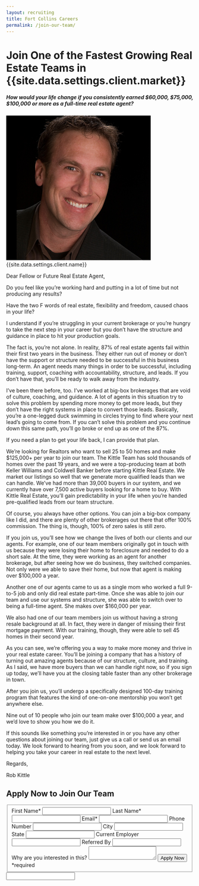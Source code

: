 ```yaml
---
layout: recruiting
title: Fort Collins Careers
permalink: /join-our-team/
---
```


<div class="recruiting-page">
<h1 class="join-us">Join One of the Fastest Growing Real Estate Teams in {{site.data.settings.client.market}}</h1>
<h5 class="join-us-subtitle">How would your life change if you consistently earned $60,000, $75,000, $100,000 or more as a full-time real estate agent?</h5>
<div class="recruiting-photo">
<span class="client-image-container">
<img src="/img/headshot.jpg" alt="{{site.data.settings.client.name}}" class="client-image"/>
</span>
<figcaption class="caption">{{site.data.settings.client.name}}</figcaption>
</div>


<p>Dear Fellow or Future Real Estate Agent,</p>

<p>Do you feel like you’re working hard and putting in a lot of time but not producing any results? </p>

<p>Have the two F words of real estate, flexibility and freedom, caused chaos in your life?</p>

<p>I understand if you’re struggling in your current brokerage or you’re hungry to take the next step in your career but you don’t have the structure and guidance in place to hit your production goals.</p>

<p>The fact is, you’re not alone. In reality, 87% of real estate agents fail within their first two years in the business. They either run out of money or don’t have the support or structure needed to be successful in this business long-term. An agent needs many things in order to be successful, including training, support, coaching with accountability, structure, and leads. If you don’t have that, you’ll be ready to walk away from the industry.</p>

<p>I’ve been there before, too. I’ve worked at big-box brokerages that are void of culture, coaching, and guidance. A lot of agents in this situation try to solve this problem by spending more money to get more leads, but they don’t have the right systems in place to convert those leads. Basically, you’re a one-legged duck swimming in circles trying to find where your next lead’s going to come from. If you can’t solve this problem and you continue down this same path, you’ll go broke or end up as one of the 87%.</p>

<p>If you need a plan to get your life back, I can provide that plan. </p>

<p>We’re looking for Realtors who want to sell 25 to 50 homes and make $125,000+ per year to join our team. The Kittle Team has sold thousands of homes over the past 19 years, and we were a top-producing team at both Keller Williams and Coldwell Banker before starting Kittle Real Estate. We market our listings so well that we generate more qualified leads than we can handle. We’ve had more than 39,000 buyers in our system, and we currently have over 7,500 active buyers looking for a home to buy. With Kittle Real Estate, you’ll gain predictability in your life when you’re handed pre-qualified leads from our team structure. </p>

<p>Of course, you always have other options. You can join a big-box company like I did, and there are plenty of other brokerages out there that offer 100% commission. The thing is, though, 100% of zero sales is still zero. </p>

<p>If you join us, you’ll see how we change the lives of both our clients and our agents.
For example, one of our team members originally got in touch with us because they were losing their home to foreclosure and needed to do a short sale.  At the time, they were working as an agent for another brokerage, but after seeing how we do business, they switched companies. Not only were we able to save their home, but now that agent is making over $100,000 a year. </p>

<p>Another one of our agents came to us as a single mom who worked a full 9-to-5 job and only did real estate part-time. Once she was able to join our team and use our systems and structure, she was able to switch over to being a full-time agent. She makes over $160,000 per year.  </p>

<p>We also had one of our team members join us without having a strong resale background at all. In fact, they were in danger of missing their first mortgage payment. With our training, though, they were able to sell 45 homes in their second year. </p>

<p>As you can see, we’re offering you a way to make more money and thrive in your real estate career. You’ll be joining a company that has a history of turning out amazing agents because of our structure, culture, and training. As I said, we have more buyers than we can handle right now, so if you sign up today, we’ll have you at the closing table faster than any other brokerage in town. </p>

<p>After you join us, you’ll undergo a specifically designed 100-day training program that features the kind of one-on-one mentorship you won’t get anywhere else. </p>

<p>Nine out of 10 people who join our team make over $100,000 a year, and we’d love to show you how we do it. </p>

<p>If this sounds like something you’re interested in or you have any other questions about joining our team, just give us a call or send us an email today. We look forward to hearing from you soon, and we look forward to helping you take your career in real estate to the next level.</p>

<p>Regards,</p>

<p>Rob Kittle</p>



<h2 class="recruiting">Apply Now to Join Our Team</h2>

<form method="post" class="home-value cta-forms" action="https://formspree.io/careers@kittleteam.com" onsubmit="return setReturn()">
					<fieldset><label for="firstname">First Name*</label> <input type="text" required="" name="firstname" /> <label for="lastname">Last Name*</label> <input type="text" required="" name="lastname" /> <label for="email">Email*</label> <input type="text" name="name" /> <label for="phone">Phone Number </label> <input type="tel" name="phone" />
						<!--base32-c9gq6t9k68pkcd3jcwpp4rbkcmtk4-base32--><label for="city">City </label> <input type="text" name="city" /> <label for="state">State </label> <input type="text" name="state" /> <label for="employer">Current Employer </label> <input type="text" name="employer" />  <label for="referral">Referred By </label> <input type="text" name="referral" /> <label for="message">Why are you interested in this? </label><textarea name="employer"></textarea>
						<!--base32-c9gq6t9k68pk8cbme5gq4uv4cguqachj70r2urk1edjk6cg-base32--><input class="submit light-light" type="submit" value="Apply Now" name="submitrecruitingForm" /> <span class="asterisk">*required</span></fieldset>
					<!--base32-c9gq6t9k68pk8c9he1t7cxkecdkpedhpe9h6at3me5r7ee1kddhpwx9q71up4tb3f1u6mc3mdcwp6vkg6rw3gc1dc9gq6t9k68-base32-->
					<div class="hidden"><input type="hidden" value="careers@kittleteam.com" name="_to" /> <input type="hidden" value="Recruiting Contact Request Message From Your Vyral Careers and Training Video Blog" name="_subject" /> <input type="text" name="_gotcha" /></div>
				</form>
